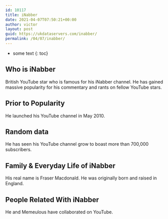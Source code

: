 ```yaml
---
id: 10117
title: iNabber
date: 2021-04-07T07:50:21+00:00
author: victor
layout: post
guid: https://ukdataservers.com/inabber/
permalink: /04/07/inabber/
---
```


* some text
{: toc}


## Who is iNabber



British YouTube star who is famous for his iNabber channel. He has gained massive popularity for his commentary and rants on fellow YouTube stars. 

                
                
                
## Prior to Popularity



He launched his YouTube channel in May 2010. 

                
                
                
## Random data



He has seen his YouTube channel grow to boast more than 700,000 subscribers. 

                
                
                
## Family & Everyday Life of iNabber



His real name is Fraser Macdonald. He was originally born and raised in England. 

                
                
                
## People Related With iNabber



He and Memeulous have collaborated on YouTube. 

                
              
            
          
          
          